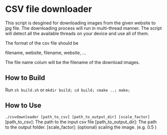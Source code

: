 # CSV file downloader
This script is desgined for downloading images from the given website to jpg file. The downloading process will run in multi-thread manner. The script will detect all the available threads on your device and use all of them.

The format of the csv file should be

filename, website,
filename, website,
...

The file name colum will be the filename of the download images.

## How to Build
Run
`sh build.sh`
or
`mkdir build; cd build; cmake ..; make;`


## How to Use
`./csvdownloader [path_to_csv] [path_to_output_dir] [scale_factor]`
[path_to_csv]:  The path to the input csv file
[path_to_output_dir]: The path to the output folder.
[scale_factor]: (optional) scaling the image. (e.g. 0.5 )

